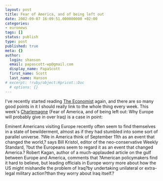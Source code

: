 ```yaml
---
layout: post
title: Fear of America, and of being left out
date: 2002-09-07 16:09:51.000000000 +02:00
categories:
- euronews
tags: []
status: publish
type: post
published: true
meta: {}
author:
  login: shanson
  email: papascott-wp@gmail.com
  display_name: PapaScott
  first_name: Scott
  last_name: Hanson
# excerpt: !ruby/object:Hpricot::Doc
  # options: {}
---
```

<p>I've recently started reading <a href="http://www.economist.com/">The Economist</a> again, and there are so many good points in it I should really link to the whole thing every week. This week's <a href="http://www.economist.com/world/europe/displayStory.cfm?story_id=1313840">Charlemagne</a> (Fear of America, and of being left out: Why Europe will probably give in over Iraq) is a case in point:</p>
<p>Eminent Americans visiting Europe recently often seem to find themselves in a state of bewilderment, almost as if they had stumbled into some sort of parallel universe. ?We in America think of September 11th as an event that changed the world,? says Bill Kristol, editor of the neo-conservative Weekly Standard, ?but the Europeans seem to regard it as an event that changed America.? Robert Kagan, author of a much-applauded article on the gulf between Europe and America, comments that ?American policymakers find it hard to believe, but leading officials in Europe worry more about how the US might mishandle the problem of Iraq?by undertaking unilateral or extra-legal military action?than they worry about Iraq itself.?</p>
